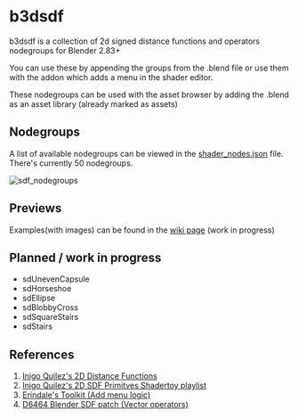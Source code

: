 # b3dsdf

b3dsdf is a collection of 2d signed distance functions and operators nodegroups for Blender 2.83+

You can use these by appending the groups from the .blend file or use them with the addon which adds a menu in the shader editor.

These nodegroups can be used with the asset browser by adding the .blend as an asset library (already marked as assets)

## Nodegroups

A list of available nodegroups can be viewed in the [shader_nodes.json](https://github.com/williamchange/b3dsdf/blob/master/shader_nodes.json) file. There's currently 50 nodegroups.

![sdf_nodegroups](https://user-images.githubusercontent.com/830253/163705497-02f7ed1f-32c5-4f83-88f6-70ae10208b75.png)

## Previews

Examples(with images) can be found in the [wiki page](https://github.com/williamchange/b3dsdf/wiki/Examples) (work in progress)

## Planned / work in progress

- sdUnevenCapsule
- sdHorseshoe
- sdEllipse
- sdBlobbyCross
- sdSquareStairs
- sdStairs

## References

1. [Inigo Quilez's 2D Distance Functions](https://www.iquilezles.org/www/articles/distfunctions2d/distfunctions2d.htm)
2. [Inigo Quilez's 2D SDF Primitves Shadertoy playlist](https://www.shadertoy.com/playlist/MXdSRf)
3. [Erindale's Toolkit (Add menu logic)](https://erindale.gumroad.com/l/erintools)
4. [D6464 Blender SDF patch (Vector operators)](https://developer.blender.org/D6464)
